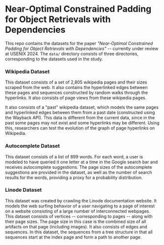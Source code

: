 # Near-Optimal Constrained Padding for Object Retrievals with Dependencies

This repo contains the datasets for the paper *"Near-Optimal Constrained Padding for Object Retrievals with Dependencies"* -- currently under review at USENIX 2024. The `data/` directory consists of three directories, corresponding to the datasets used in the study. 

### Wikipedia Dataset

This dataset consists of a set of 2,805 wikipedia pages and their sizes scraped from the web. It also contains the hyperlinked edges between these pages and sequences constructed by random walks through the hyperlinks. It also consists of page views from these wikipedia pages.

It also consists of a "past" wikipedia dataset, which models the same pages and hyperlinked edges between them from a past date (constructed using the Wayback API). This data is different from the current data, since in the past some pages may not exist and some hyperlinks may be different. Using this, researchers can test the evolution of the graph of page hyperlinks on Wikipedia.

### Autocomplete Dataset

This dataset consists of a list of 899 words. For each word, a user is modeled to have queried it one letter at a time in the Google search bar and receives autocomplete suggestions. The page sizes of the autocomplete suggestions are provided in the dataset, as well as the number of search results for the words, providing a proxy for a probability distribution.

### Linode Dataset

This dataset was created by crawling the Linode documentation website. It models the web surfing behavior of a user navigating to a page of interest on a website consisting of a large number of interconnected webpages. This dataset consists of vertices -- corresponding to pages -- along with their page sizes. The page size in this case is the combined size of all artifacts on that page (including images). It also consists of edges and sequences. In this dataset, the sequences from a tree structure in that all sequences start at the index page and form a path to another page.


